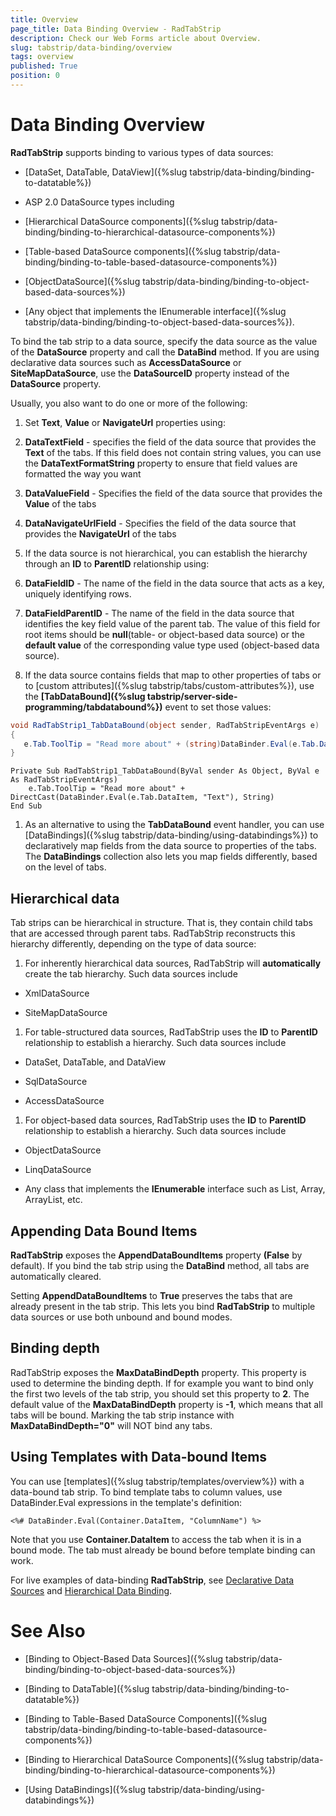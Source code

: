 ```yaml
---
title: Overview
page_title: Data Binding Overview - RadTabStrip
description: Check our Web Forms article about Overview.
slug: tabstrip/data-binding/overview
tags: overview
published: True
position: 0
---
```


# Data Binding Overview



**RadTabStrip** supports binding to various types of data sources:

* [DataSet, DataTable, DataView]({%slug tabstrip/data-binding/binding-to-datatable%})

* ASP 2.0 DataSource types including

* [Hierarchical DataSource components]({%slug tabstrip/data-binding/binding-to-hierarchical-datasource-components%})

* [Table-based DataSource components]({%slug tabstrip/data-binding/binding-to-table-based-datasource-components%})

* [ObjectDataSource]({%slug tabstrip/data-binding/binding-to-object-based-data-sources%})

* [Any object that implements the IEnumerable interface]({%slug tabstrip/data-binding/binding-to-object-based-data-sources%}).

To bind the tab strip to a data source, specify the data source as the value of the **DataSource** property and call the **DataBind** method. If you are using declarative data sources such as **AccessDataSource** or **SiteMapDataSource**, use the **DataSourceID** property instead of the **DataSource** property.

Usually, you also want to do one or more of the following:

1. Set **Text**, **Value** or **NavigateUrl** properties using:

1. **DataTextField** - specifies the field of the data source that provides the **Text** of the tabs. If this field does not contain string values, you can use the **DataTextFormatString** property to ensure that field values are formatted the way you want

1. **DataValueField** - Specifies the field of the data source that provides the **Value** of the tabs

1. **DataNavigateUrlField** - Specifies the field of the data source that provides the **NavigateUrl** of the tabs

1. If the data source is not hierarchical, you can establish the hierarchy through an **ID** to **ParentID** relationship using:

1. **DataFieldID** - The name of the field in the data source that acts as a key, uniquely identifying rows.

1. **DataFieldParentID** - The name of the field in the data source that identifies the key field value of the parent tab. The value of this field for root items should be **null**(table- or object-based data source) or the **default value** of the corresponding value type used (object-based data source).

1. If the data source contains fields that map to other properties of tabs or to [custom attributes]({%slug tabstrip/tabs/custom-attributes%}), use the **[TabDataBound]({%slug tabstrip/server-side-programming/tabdatabound%})** event to set those values:



````C#
void RadTabStrip1_TabDataBound(object sender, RadTabStripEventArgs e)
{
   e.Tab.ToolTip = "Read more about" + (string)DataBinder.Eval(e.Tab.DataItem, "Text");  
} 				
````
````VB.NET
Private Sub RadTabStrip1_TabDataBound(ByVal sender As Object, ByVal e As RadTabStripEventArgs)
    e.Tab.ToolTip = "Read more about" + DirectCast(DataBinder.Eval(e.Tab.DataItem, "Text"), String)
End Sub 				
````


1. As an alternative to using the **TabDataBound** event handler, you can use [DataBindings]({%slug tabstrip/data-binding/using-databindings%}) to declaratively map fields from the data source to properties of the tabs. The **DataBindings** collection also lets you map fields differently, based on the level of tabs.

## Hierarchical data

Tab strips can be hierarchical in structure. That is, they contain child tabs that are accessed through parent tabs. RadTabStrip reconstructs this hierarchy differently, depending on the type of data source:

1. For inherently hierarchical data sources, RadTabStrip will **automatically** create the tab hierarchy. Such data sources include

* XmlDataSource

* SiteMapDataSource

1. For table-structured data sources, RadTabStrip uses the **ID** to **ParentID** relationship to establish a hierarchy. Such data sources include

* DataSet, DataTable, and DataView

* SqlDataSource

* AccessDataSource

1. For object-based data sources, RadTabStrip uses the **ID** to **ParentID** relationship to establish a hierarchy. Such data sources include

* ObjectDataSource

* LinqDataSource

* Any class that implements the **IEnumerable** interface such as List, Array, ArrayList, etc.

## Appending Data Bound Items

**RadTabStrip** exposes the **AppendDataBoundItems** property **(False** by default). If you bind the tab strip using the **DataBind** method, all tabs are automatically cleared.

Setting **AppendDataBoundItems** to **True** preserves the tabs that are already present in the tab strip. This lets you bind **RadTabStrip** to multiple data sources or use both unbound and bound modes.

## Binding depth

RadTabStrip exposes the **MaxDataBindDepth** property. This property is used to determine the binding depth. If for example you want to bind only the first two levels of the tab strip, you should set this property to **2**. The default value of the **MaxDataBindDepth** property is **-1**, which means that all tabs will be bound. Marking the tab strip instance with **MaxDataBindDepth="0"** will NOT bind any tabs.

## Using Templates with Data-bound Items

You can use [templates]({%slug tabstrip/templates/overview%}) with a data-bound tab strip. To bind template tabs to column values, use DataBinder.Eval expressions in the template's definition:

````ASPNET     
<%# DataBinder.Eval(Container.DataItem, "ColumnName") %>				
````



Note that you use **Container.DataItem** to access the tab when it is in a bound mode. The tab must already be bound before template binding can work.

For live examples of data-binding **RadTabStrip**, see [Declarative Data Sources](https://demos.telerik.com/aspnet-ajax/Menu/Examples/Programming/DeclarativeDataSources/DefaultCS.aspx) and [Hierarchical Data Binding](https://demos.telerik.com/aspnet-ajax/Menu/Examples/Programming/HierarchicalBinding/DefaultCS.aspx).

# See Also

 * [Binding to Object-Based Data Sources]({%slug tabstrip/data-binding/binding-to-object-based-data-sources%})

 * [Binding to DataTable]({%slug tabstrip/data-binding/binding-to-datatable%})

 * [Binding to Table-Based DataSource Components]({%slug tabstrip/data-binding/binding-to-table-based-datasource-components%})

 * [Binding to Hierarchical DataSource Components]({%slug tabstrip/data-binding/binding-to-hierarchical-datasource-components%})

 * [Using DataBindings]({%slug tabstrip/data-binding/using-databindings%})
